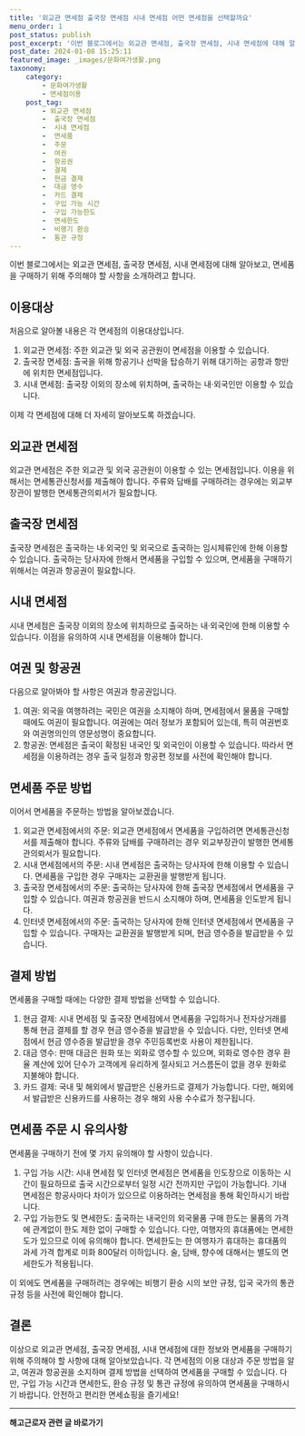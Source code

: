 ```yaml
---
title: '외교관 면세점 출국장 면세점 시내 면세점 어떤 면세점을 선택할까요'
menu_order: 1
post_status: publish
post_excerpt: '이번 블로그에서는 외교관 면세점, 출국장 면세점, 시내 면세점에 대해 알아보고, 면세품을 구매하기 위해 주의해야 할 사항을 소개하려고 합니다.'
post_date: 2024-01-08 15:25:11
featured_image: _images/문화여가생활.png
taxonomy:
    category:
        - 문화여가생활
        - 면세점이용
    post_tag:
        - 외교관 면세점
        -  출국장 면세점
        -  시내 면세점
        -  면세품
        -  주문
        -  여권
        -  항공권
        -  결제
        -  현금 결제
        -  대금 영수
        -  카드 결제
        -  구입 가능 시간
        -  구입 가능한도
        -  면세한도
        -  비행기 환승
        -  통관 규정
---
```



이번 블로그에서는 외교관 면세점, 출국장 면세점, 시내 면세점에 대해 알아보고, 면세품을 구매하기 위해 주의해야 할 사항을 소개하려고 합니다.

## 이용대상

처음으로 알아볼 내용은 각 면세점의 이용대상입니다.

1. 외교관 면세점: 주한 외교관 및 외국 공관원이 면세점을 이용할 수 있습니다.
2. 출국장 면세점: 출국을 위해 항공기나 선박을 탑승하기 위해 대기하는 공항과 항만에 위치한 면세점입니다.
3. 시내 면세점: 출국장 이외의 장소에 위치하며, 출국하는 내·외국인만 이용할 수 있습니다.

이제 각 면세점에 대해 더 자세히 알아보도록 하겠습니다.

## 외교관 면세점

외교관 면세점은 주한 외교관 및 외국 공관원이 이용할 수 있는 면세점입니다. 이용을 위해서는 면세통관신청서를 제출해야 합니다. 주류와 담배를 구매하려는 경우에는 외교부장관이 발행한 면세통관의뢰서가 필요합니다.

## 출국장 면세점

출국장 면세점은 출국하는 내·외국인 및 외국으로 출국하는 임시체류인에 한해 이용할 수 있습니다. 출국하는 당사자에 한해서 면세품을 구입할 수 있으며, 면세품을 구매하기 위해서는 여권과 항공권이 필요합니다.

## 시내 면세점

시내 면세점은 출국장 이외의 장소에 위치하므로 출국하는 내·외국인에 한해 이용할 수 있습니다. 이점을 유의하여 시내 면세점을 이용해야 합니다.

## 여권 및 항공권

다음으로 알아봐야 할 사항은 여권과 항공권입니다.

1. 여권: 외국을 여행하려는 국민은 여권을 소지해야 하며, 면세점에서 물품을 구매할 때에도 여권이 필요합니다. 여권에는 여러 정보가 포함되어 있는데, 특히 여권번호와 여권명의인의 영문성명이 중요합니다.
2. 항공권: 면세점은 출국이 확정된 내국인 및 외국인이 이용할 수 있습니다. 따라서 면세점을 이용하려는 경우 출국 일정과 항공편 정보를 사전에 확인해야 합니다.

## 면세품 주문 방법

이어서 면세품을 주문하는 방법을 알아보겠습니다.

1. 외교관 면세점에서의 주문: 외교관 면세점에서 면세품을 구입하려면 면세통관신청서를 제출해야 합니다. 주류와 담배를 구매하려는 경우 외교부장관이 발행한 면세통관의뢰서가 필요합니다.
2. 시내 면세점에서의 주문: 시내 면세점은 출국하는 당사자에 한해 이용할 수 있습니다. 면세품을 구입한 경우 구매자는 교환권을 발행받게 됩니다.
3. 출국장 면세점에서의 주문: 출국하는 당사자에 한해 출국장 면세점에서 면세품을 구입할 수 있습니다. 여권과 항공권을 반드시 소지해야 하며, 면세품을 인도받게 됩니다.
4. 인터넷 면세점에서의 주문: 출국하는 당사자에 한해 인터넷 면세점에서 면세품을 구입할 수 있습니다. 구매자는 교환권을 발행받게 되며, 현금 영수증을 발급받을 수 있습니다.

## 결제 방법

면세품을 구매할 때에는 다양한 결제 방법을 선택할 수 있습니다.

1. 현금 결제: 시내 면세점 및 출국장 면세점에서 면세품을 구입하거나 전자상거래를 통해 현금 결제를 할 경우 현금 영수증을 발급받을 수 있습니다. 다만, 인터넷 면세점에서 현금 영수증을 발급받을 경우 주민등록번호 사용이 제한됩니다.
2. 대금 영수: 판매 대금은 원화 또는 외화로 영수할 수 있으며, 외화로 영수한 경우 환율 계산에 있어 단수가 고객에게 유리하게 절사되고 거스름돈이 없을 경우 원화로 지불해야 합니다.
3. 카드 결제: 국내 및 해외에서 발급받은 신용카드로 결제가 가능합니다. 다만, 해외에서 발급받은 신용카드를 사용하는 경우 해외 사용 수수료가 청구됩니다. 

## 면세품 주문 시 유의사항

면세품을 구매하기 전에 몇 가지 유의해야 할 사항이 있습니다.

1. 구입 가능 시간: 시내 면세점 및 인터넷 면세점은 면세품을 인도장으로 이동하는 시간이 필요하므로 출국 시간으로부터 일정 시간 전까지만 구입이 가능합니다. 기내 면세점은 항공사마다 차이가 있으므로 이용하려는 면세점을 통해 확인하시기 바랍니다.
2. 구입 가능한도 및 면세한도: 출국하는 내국인의 외국물품 구매 한도는 물품의 가격에 관계없이 한도 제한 없이 구매할 수 있습니다. 다만, 여행자의 휴대품에는 면세한도가 있으므로 이에 유의해야 합니다. 면세한도는 한 여행자가 휴대하는 휴대품의 과세 가격 합계로 미화 800달러 이하입니다. 술, 담배, 향수에 대해서는 별도의 면세한도가 적용됩니다. 

이 외에도 면세품을 구매하려는 경우에는 비행기 환승 시의 보안 규정, 입국 국가의 통관 규정 등을 사전에 확인해야 합니다.

## 결론

이상으로 외교관 면세점, 출국장 면세점, 시내 면세점에 대한 정보와 면세품을 구매하기 위해 주의해야 할 사항에 대해 알아보았습니다. 각 면세점의 이용 대상과 주문 방법을 알고, 여권과 항공권을 소지하며 결제 방법을 선택하여 면세품을 구매할 수 있습니다. 다만, 구입 가능 시간과 면세한도, 환승 규정 및 통관 규정에 유의하여 면세품을 구매하시기 바랍니다. 안전하고 편리한 면세쇼핑을 즐기세요!

<!-- wp:separator -->
<hr class="wp-block-separator has-alpha-channel-opacity"/>
<!-- /wp:separator -->

<!-- wp:group {"backgroundColor":"base","layout":{"type":"constrained"}} -->
<div class="wp-block-group has-base-background-color has-background"><!-- wp:paragraph {"align":"center","fontSize":"medium"} -->
<p class="has-text-align-center has-large-font-size"><strong>해고근로자 관련 글 바로가기</strong></p>
<!-- /wp:paragraph -->


<!-- wp:latest-posts
{"categories":[{"id":12660,"count":19,"description":"","link":"https://uknowlaw.com/category/%ed%95%b4%ea%b3%a0%ea%b7%bc%eb%a1%9c%ec%9e%90/","name":"해고근로자","slug":"해고근로자","taxonomy":"category","parent":0,"meta":[],"_links":{"self":[{"href":"https://uknowlaw.com/wp-json/wp/v2/categories/12660"}],"collection":[{"href":"https://uknowlaw.com/wp-json/wp/v2/categories"}],"about":[{"href":"https://uknowlaw.com/wp-json/wp/v2/taxonomies/category"}],"wp:post_type":[{"href":"https://uknowlaw.com/wp-json/wp/v2/posts?categories=12660"}],"curies":[{"name":"wp","href":"https://api.w.org/{rel}","templated":true}]}}],"postsToShow":100,"excerptLength":28,"postLayout":"grid","columns":2,"featuredImageAlign":"left","featuredImageSizeSlug":"large","fontSize":"small"} /--></div>
<!-- /wp:group -->